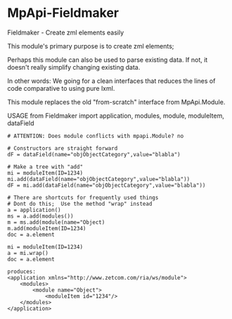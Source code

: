 # MpApi-Fieldmaker
Fieldmaker - Create zml elements easily

This module's primary purpose is to create zml elements; 

Perhaps this module can also be used to parse existing data. If not, it doesn't
really simplify changing existing data.

In other words: We going for a clean interfaces that reduces the lines of code
comparative to using pure lxml.

This module replaces the old "from-scratch" interface from MpApi.Module. 

USAGE
    from Fieldmaker import application, modules, module, moduleItem, dataField

    # ATTENTION: Does module conflicts with mpapi.Module? no

    # Constructors are straight forward
    dF = dataField(name="objObjectCategory",value="blabla")

    # Make a tree with "add"
    mi = moduleItem(ID=1234)
    mi.add(dataField(name="objObjectCategory",value="blabla"))
    dF = mi.add(dataField(name="objObjectCategory",value="blabla"))

    # There are shortcuts for frequently used things
    # Dont do this;  Use the method "wrap" instead
    a = application()
    ms = a.add(modules())
    m = ms.add(module(name="Object)
    m.add(moduleItem(ID=1234)
    doc = a.element

    mi = moduleItem(ID=1234)
    a = mi.wrap()
    doc = a.element 

    produces:
    <application xmlns="http://www.zetcom.com/ria/ws/module">
        <modules>
            <module name="Object">
                <moduleItem id="1234"/>
        </modules>
    </application>
            